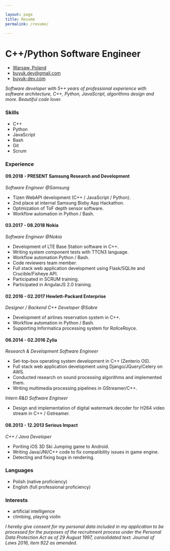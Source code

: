 ```yaml
---

layout: page
title: Resume
permalink: /resume/

---
```


C++/Python Software Engineer
============================

+ [Warsaw, Poland](https://goo.gl/maps/rGLm8pbEJxH2)
+ [buyuk.dev@gmail.com](mailto:buyuk.dev@gmail.com)
+ [buyuk-dev.com](http://buyuk-dev.com)

*Software developer with 5++ years of professional experience with software architecture,
C++, Python, JavaScript, algorithms design and more. Beautiful code lover.*

### Skills

+ C++
+ Python
+ JavaScript
+ Bash
+ Git
+ Scrum

### Experience

#### 09.2018 - PRESENT Samsung Research and Development

*Software Engineer @Samsung*

+ Tizen WebAPI development (C++ / JavaScript / Python).
+ 2nd place at internal Samsung Bixby App Hackathon.
+ Optimization of ToF depth sensor software.
+ Workflow automation in Python / Bash.

#### 03.2017 - 08.2018 Nokia

*Software Engineer @Nokia*

+ Development of LTE Base Station software in C++.
+ Writing system component tests with TTCN3 language.
+ Workflow automation Python / Bash.
+ Code reviewers team member.
+ Full stack web application development using Flask/SQLite and Crucible/Fisheye API.
+ Participated in SCRUM training.
+ Participated in AngularJS 2.0 training.

#### 02.2016 - 02.2017 Hewlett-Packard Enterprise

*Designer / Backend C++ Developer @Sabre*

+ Development of airlines reservation system in C++. 
+ Workflow automation in Python / Bash.
+ Supporting Informatica processing system for RollceRoyce.

#### 06.2014 - 02.2016 Zylia

*Research & Development Software Engineer*

+ Set-top-box operating system development in C++ (Zenterio OS). 
+ Full stack web application development using Django/JQuery/Celery on AWS.
+ Conducted research on sound processing algorithms and implemented them.
+ Writing multimedia processing pipelines in GStreamer/C++.

*Intern R&D Software Engineer*

+ Design and implementation of digital watermark decoder for H264 video stream in C++ / Gstreamer.

#### 08.2013 - 12.2013 Serious Impact

*C++ / Java Developer*

+ Poriting iOS 3D Ski Jumping game to Android.
+ Writing Java/JNI/C++ code to fix compatibility issues in game engine.
+ Detecting and fixing bugs in rendering.

### Languages

+ Polish (native proficiency)
+ English (full professional proficiency)

### Interests

+ artificial intelligence
+ climbing, playing violin

*I hereby give consent for my personal data included in my application to be processed
for the purposes of the recruitment process under the Personal Data Protection Act as 
of 29 August 1997, consolidated text: Journal of Laws 2016, item 922 as amended.*
